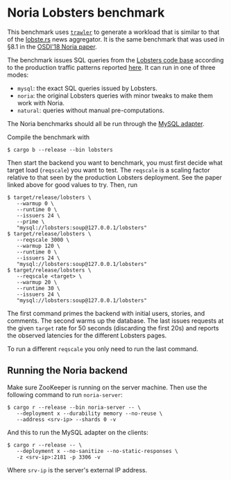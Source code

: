 # Noria Lobsters benchmark

This benchmark uses [`trawler`](https://github.com/jonhoo/trawler) to
generate a workload that is similar to that of the
[lobste.rs](https://lobste.rs) news aggregator. It is the same benchmark
that was used in §8.1 in the [OSDI'18 Noria
paper](https://jon.tsp.io/papers/osdi18-noria.pdf).

The benchmark issues SQL queries from the [Lobsters code
base](https://github.com/lobsters/lobsters) according to the production
traffic patterns reported [here](https://lobste.rs/s/cqnzl5/). It can
run in one of three modes:

 - `mysql`: the exact SQL queries issued by Lobsters.
 - `noria`: the original Lobsters queries with minor tweaks to make them
   work with Noria.
 - `natural`: queries without manual pre-computations.

The Noria benchmarks should all be run through the [MySQL
adapter](https://github.com/mit-pdos/noria-mysql).

Compile the benchmark with

```console
$ cargo b --release --bin lobsters
```

Then start the backend you want to benchmark, you must first decide what
target load (`reqscale`) you want to test. The `reqscale` is a scaling
factor relative to that seen by the production Lobsters deployment. See
the paper linked above for good values to try. Then, run

```console
$ target/release/lobsters \
   --warmup 0 \
   --runtime 0 \
   --issuers 24 \
   --prime \
   "mysql://lobsters:soup@127.0.0.1/lobsters"
$ target/release/lobsters \
   --reqscale 3000 \
   --warmup 120 \
   --runtime 0 \
   --issuers 24 \
   "mysql://lobsters:soup@127.0.0.1/lobsters"
$ target/release/lobsters \
   --reqscale <target> \
   --warmup 20 \
   --runtime 30 \
   --issuers 24 \
   "mysql://lobsters:soup@127.0.0.1/lobsters"
```

The first command primes the backend with initial users, stories, and
comments. The second warms up the database. The last issues requests at
the given `target` rate for 50 seconds (discarding the first 20s) and
reports the observed latencies for the different Lobsters pages.

To run a different `reqscale` you only need to run the last command.

## Running the Noria backend

Make sure ZooKeeper is running on the server machine. Then use the
following command to run `noria-server`:

```console
$ cargo r --release --bin noria-server -- \
   --deployment x --durability memory --no-reuse \
   --address <srv-ip> --shards 0 -v
```

And this to run the MySQL adapter on the clients:

```console
$ cargo r --release -- \
   --deployment x --no-sanitize --no-static-responses \
   -z <srv-ip>:2181 -p 3306 -v
```

Where `srv-ip` is the server's external IP address.
